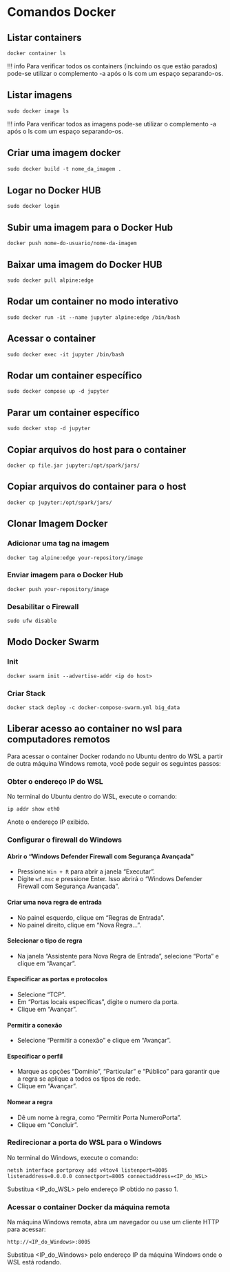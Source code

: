# Comandos Docker

## Listar containers
```
docker container ls
```

!!! info
    Para verificar todos os containers (incluindo os que estão parados) pode-se utilizar o complemento -a após o ls com um espaço separando-os.

## Listar imagens
~~~
sudo docker image ls
~~~
!!! info
    Para verificar todos as imagens pode-se utilizar o complemento -a após o ls com um espaço separando-os.

## Criar uma imagem docker
~~~ python
sudo docker build -t nome_da_imagem .
~~~

## Logar no Docker HUB
```
sudo docker login
```

## Subir uma imagem para o Docker Hub
```
docker push nome-do-usuario/nome-da-imagem

```

## Baixar uma imagem do Docker HUB
```
sudo docker pull alpine:edge
```

## Rodar um container no modo interativo
```
sudo docker run -it --name jupyter alpine:edge /bin/bash
```

## Acessar o container
```
sudo docker exec -it jupyter /bin/bash
```

## Rodar um container específico
```
sudo docker compose up -d jupyter
```

## Parar um container específico
```
sudo docker stop -d jupyter
```

## Copiar arquivos do host para o container
```
docker cp file.jar jupyter:/opt/spark/jars/
```

## Copiar arquivos do container para o host
```
docker cp jupyter:/opt/spark/jars/
```

## Clonar Imagem Docker

### Adicionar uma tag na imagem
```
docker tag alpine:edge your-repository/image
```

### Enviar imagem para o Docker Hub
```
docker push your-repository/image
```

### Desabilitar o Firewall
```
sudo ufw disable
```

## Modo Docker Swarm
### Init 
```
docker swarm init --advertise-addr <ip do host>
```

### Criar Stack
```
docker stack deploy -c docker-compose-swarm.yml big_data
```

## Liberar acesso ao container no wsl para computadores remotos
Para acessar o container Docker rodando no Ubuntu dentro do WSL a partir de outra máquina Windows remota, você pode seguir os seguintes passos:

### Obter o endereço IP do WSL
No terminal do Ubuntu dentro do WSL, execute o comando:
```
ip addr show eth0
```

Anote o endereço IP exibido.
### Configurar o firewall do Windows
#### Abrir o “Windows Defender Firewall com Segurança Avançada”
* Pressione `Win + R` para abrir a janela “Executar”.
* Digite `wf.msc` e pressione Enter. Isso abrirá o “Windows Defender Firewall com Segurança Avançada”.
#### Criar uma nova regra de entrada
* No painel esquerdo, clique em “Regras de Entrada”.
* No painel direito, clique em “Nova Regra…”.
#### Selecionar o tipo de regra
* Na janela “Assistente para Nova Regra de Entrada”, selecione “Porta” e clique em “Avançar”.
#### Especificar as portas e protocolos
* Selecione “TCP”.
* Em “Portas locais específicas”, digite o numero da porta.
* Clique em “Avançar”.
#### Permitir a conexão
* Selecione “Permitir a conexão” e clique em “Avançar”.
#### Especificar o perfil
* Marque as opções “Domínio”, “Particular” e “Público” para garantir que a regra se aplique a todos os tipos de rede.
* Clique em “Avançar”.
#### Nomear a regra
* Dê um nome à regra, como “Permitir Porta NumeroPorta”.
* Clique em “Concluir”.
### Redirecionar a porta do WSL para o Windows
No terminal do Windows, execute o comando:
```
netsh interface portproxy add v4tov4 listenport=8005 listenaddress=0.0.0.0 connectport=8005 connectaddress=<IP_do_WSL>
```

Substitua <IP_do_WSL> pelo endereço IP obtido no passo 1.
### Acessar o container Docker da máquina remota
Na máquina Windows remota, abra um navegador ou use um cliente HTTP para acessar:
```
http://<IP_do_Windows>:8005
```

Substitua <IP_do_Windows> pelo endereço IP da máquina Windows onde o WSL está rodando.